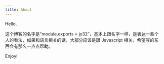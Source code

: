 ```yaml
---
title: About
---
```


Hello.

这个博客的名字是“module.exports = jo32”，基本上跟名字一样，是表达一些个人的看法，如果和语言相关的话，大部分应该是跟 Javascript 相关。希望写的东西会有那么一点点帮助。

Enjoy!